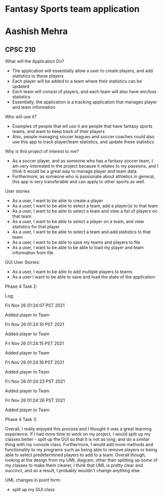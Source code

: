 # Fantasy Sports team application
# Aashish Mehra
## CPSC 210 ##


What will the Application Do?

- The application will essentially allow a user to create players, and add statistics to these players
- Each player will be added to a team where their statistics can be updated
- Each team will consist of players, and each team will also have win/loss statistics 
- Essentially, the application is a tracking application that manages player and team information

Who will use it?
- Examples of people that wil use it are people that have fantasy sports teams, and want to keep track of their players
- Also, people managing soccer leagues and soccer coaches could also use this app to track player/team statistics, and update these statistics

Why is this project of interest to me?
- As a soccer player, and as someone who has a fantasy soccer team, 
I am very interested in the project because it relates to my passions, and I think it would be a great way to manage player and team data.
- Furthermore, as someone who is passionate about athletics in general, this app is very transferable and can apply to other sports as well. 
 
User stories: 
- As a user, I want to be able to create a player
- As a user, I want to be able to select a team, add a player(s) to that team
- As a user, I want to be able to select a team and view a list of players on that team
- As a user, I want to be able to select a player on a team, and view statistics for that player
- As a user, I want to be able to select a team and add statistics to that team
- As a user, I want to be able to save my teams and players to file
- As a user, I want to be able to be able to load my player and team information from file 

GUI User Stories:
- As a user, I want to be able to add multiple players to teams
- As a user I want to be able to save and load the state of the application

Phase 4 Task 2:

Log:

Fri Nov 26 01:24:07 PST 2021

Added player to Team

Fri Nov 26 01:24:10 PST 2021

Added player to Team

Fri Nov 26 01:24:15 PST 2021

Added player to Team

Fri Nov 26 01:24:19 PST 2021

Added player to Team

Fri Nov 26 01:24:23 PST 2021

Added player to Team

Fri Nov 26 01:24:26 PST 2021

Added player to Team


Phase 4 Task 3:

Overall, I really enjoyed this process and I thought it was a great learning experience. If I had more time to work on my project, 
I would split up my classes better - split up the GUI so that it is not as long, 
and do a similar thing with my console class. Furthermore, 
I would add more methods and functionality to my programs such as being able to remove players
or being able to select predetermined players to add to a team. Overall though, looking at the design from my UML diagram,
other than splitting up some of my classes to make them clearer, 
I think that UML is pretty clear and succinct, and as a result, I probably
wouldn't change anything else. 

UML changes in point form:

- split up my GUI class
